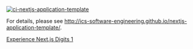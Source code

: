 [![ci-nextjs-application-template](https://github.com/ics-software-engineering/nextjs-application-template/actions/workflows/ci.yml/badge.svg)](https://github.com/ics-software-engineering/nextjs-application-template/actions/workflows/ci.yml)

For details, please see http://ics-software-engineering.github.io/nextjs-application-template/.

[Experience Next.js Digits 1](http://courses.ics.hawaii.edu/ics314s25/morea/nextjs-3/experience-nextjs-digits-1.html)
